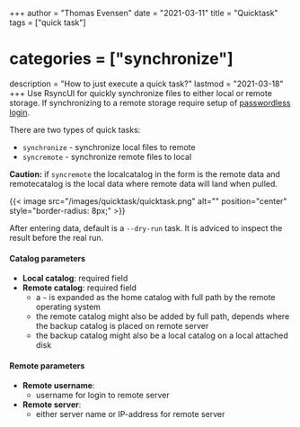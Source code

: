 +++
author = "Thomas Evensen"
date = "2021-03-11"
title =  "Quicktask"
tags = ["quick task"]
# categories = ["synchronize"]
description = "How to just execute a quick task?"
lastmod = "2021-03-18"
+++
Use RsyncUI for quickly synchronize files to either local or remote storage. If synchronizing to a remote storage require setup of [passwordless login](/post/remotelogins/).

There are two types of quick tasks:

- `synchronize` - synchronize local files to remote
- `syncremote` - synchronize remote files to local

**Caution:** if `syncremote` the localcatalog in the form is the remote data and remotecatalog is the local data where remote data will land when pulled.

{{< image src="/images/quicktask/quicktask.png" alt="" position="center" style="border-radius: 8px;" >}}

After entering data, default is a `--dry-run` task. It is adviced to inspect the result before the real run.

#### Catalog parameters
- **Local catalog**: required field
- **Remote catalog**: required field
  - a `~` is expanded as the home catalog with full path by the remote operating system
  - the remote catalog might also be added by full path, depends where the backup catalog is placed on remote server
  - the backup catalog might also be a local catalog on a local attached disk

#### Remote parameters
- **Remote username**:
  - username for login to remote server
- **Remote server**: 
  - either server name or IP-address for remote server
